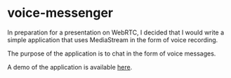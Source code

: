# voice-messenger

In preparation for a presentation on WebRTC, I decided that I would write a simple application that uses MediaStream in the form of 
voice recording.

The purpose of the application is to chat in the form of voice messages.

A demo of the application is available [here](https://voicemessenger.netlify.app/).
